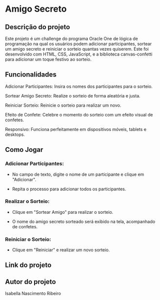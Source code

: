 # Amigo Secreto 

## Descrição do projeto

Este projeto é um challenge do programa Oracle One de lógica de programação na qual os usuários podem adicionar participantes, sortear um amigo secreto e reiniciar o sorteio quantas vezes quiserem. Este foi desenvolvido com HTML, CSS, JavaScript, e a biblioteca canvas-confetti para adicionar um toque festivo ao sorteio.

## Funcionalidades 

Adicionar Participantes: Insira os nomes dos participantes para o sorteio.

Sortear Amigo Secreto: Realize o sorteio de forma aleatória e justa.

Reiniciar Sorteio: Reinicie o sorteio para realizar um novo.

Efeito de Confete: Celebre o momento do sorteio com um efeito visual de confetes.

Responsivo: Funciona perfeitamente em dispositivos móveis, tablets e desktops.

## Como Jogar 

### Adicionar Participantes:

* No campo de texto, digite o nome de um participante e clique em "Adicionar".

* Repita o processo para adicionar todos os participantes.

### Realizar o Sorteio:

* Clique em "Sortear Amigo" para realizar o sorteio.

* O nome do amigo secreto sorteado será exibido na tela, acompanhado de confetes.

### Reiniciar o Sorteio:

* Clique em "Reiniciar" e realizar um novo sorteio.

## Link do projeto


## Autor do projeto

Isabella Nascimento Ribeiro 
